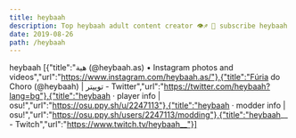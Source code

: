 ```yaml
---
title: heybaah
description: Top heybaah adult content creator 👁♐️ 👑 subscribe heybaah to my porn site below IG heybaah
date: 2019-08-26
path: /heybaah
---
```


heybaah
[{"title":"هبة (@heybaah.as) • Instagram photos and videos","url":"https://www.instagram.com/heybaah.as/"},{"title":"Fúria do Choro (@heybaah) | توییتر - Twitter","url":"https://twitter.com/heybaah?lang=bg"},{"title":"heybaah · player info | osu!","url":"https://osu.ppy.sh/u/2247113"},{"title":"heybaah · modder info | osu!","url":"https://osu.ppy.sh/users/2247113/modding"},{"title":"heybaah__ - Twitch","url":"https://www.twitch.tv/heybaah__"}]

